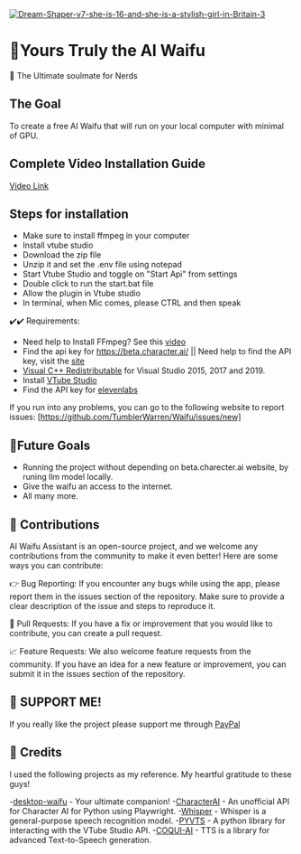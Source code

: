 <div>
 <a href="https://ibb.co/pLsZxbY"><img src="https://i.ibb.co/HHMYVB5/Dream-Shaper-v7-she-is-16-and-she-is-a-stylish-girl-in-Britain-3.jpg" alt="Dream-Shaper-v7-she-is-16-and-she-is-a-stylish-girl-in-Britain-3" border="0"></a>
  <br>
  <h1>🌟Yours Truly the AI Waifu</h1>
  <p>
    💬 The Ultimate soulmate for Nerds
    <br>
  </p>
</div>

## The Goal
To create a free AI Waifu that will run on your local computer with minimal of GPU.

## Complete Video Installation Guide
[Video Link](https://youtu.be/aZDaESBFic4)

## Steps for installation

- Make sure to install ffmpeg in your computer
- Install vtube studio
- Download the zip file
- Unzip it and set the .env file using notepad
- Start Vtube Studio and toggle on "Start Api" from settings
- Double click to run the start.bat file
- Allow the plugin in Vtube studio
- In terminal, when Mic comes, please CTRL and then speak
   


✔️✔️ Requirements:
- Need help to Install FFmpeg? See this [video](https://www.youtube.com/watch?v=EyIIvctDhYc&t=252s)
- Find the api key for https://beta.character.ai/ || Need help to find the API key, visit the [site](https://pycai.gitbook.io/welcome/api/values)
- [Visual C++ Redistributable](https://learn.microsoft.com/en-us/cpp/windows/latest-supported-vc-redist?view=msvc-170) for Visual Studio 2015, 2017 and 2019.
- Install [VTube Studio](https://denchisoft.com/)
- Find the API key for [elevenlabs](https://beta.elevenlabs.io/speech-synthesis)

If you run into any problems, you can go to the following website to report issues: [https://github.com/TumblerWarren/Waifu/issues/new]

##  🚧Future Goals
- Running the project without depending on beta.charecter.ai website, by runing llm model locally.
- Give the waifu an access to the internet.
- All many more.


## 🤝 Contributions
AI Waifu Assistant is an open-source project, and we welcome any contributions from the community to make it even better! Here are some ways you can contribute:

👉 Bug Reporting: If you encounter any bugs while using the app, please report them in the issues section of the repository. Make sure to provide a clear description of the issue and steps to reproduce it.

🔨 Pull Requests: If you have a fix or improvement that you would like to contribute, you can create a pull request. 

📈 Feature Requests: We also welcome feature requests from the community. If you have an idea for a new feature or improvement, you can submit it in the issues section of the repository.

## 👏 SUPPORT ME!
If you really like the project please support me through [PayPal](https://paypal.me/RandomChanManga?country.x=IN&locale.x=en_GB)

## 🎁 Credits
I used the following projects as my reference. My heartful gratitude to these guys!


-[desktop-waifu](https://github.com/AlizerUncaged/desktop-waifu) - Your ultimate companion!
-[CharacterAI](https://github.com/kramcat/CharacterAI) - An unofficial API for Character AI for Python using Playwright.
-[Whisper](https://github.com/openai/whisper) - Whisper is a general-purpose speech recognition model.
-[PYVTS](https://github.com/Genteki/pyvts) - A python library for interacting with the VTube Studio API.
-[COQUI-AI](https://github.com/coqui-ai/TTS) - TTS is a library for advanced Text-to-Speech generation. 
